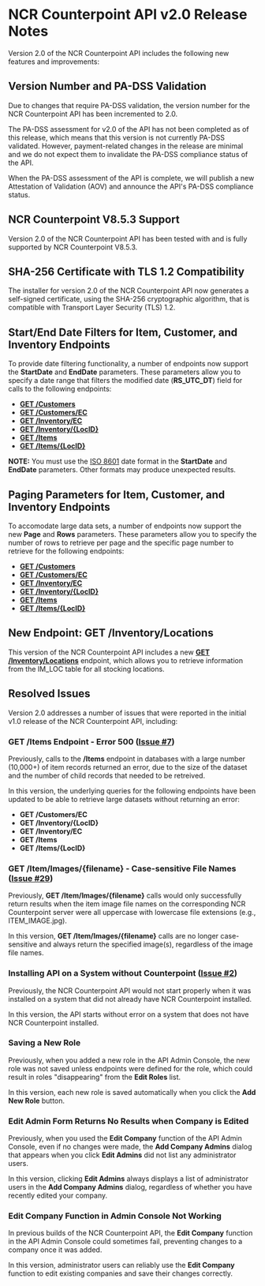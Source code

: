 # NCR Counterpoint API v2.0 Release Notes
Version 2.0 of the NCR Counterpoint API includes the following new features and improvements:
## Version Number and PA-DSS Validation
Due to changes that require PA-DSS validation, the version number for the NCR Counterpoint API has been incremented to 2.0. 

The PA-DSS assessment for v2.0 of the API has not been completed as of this release, which means that this version is not currently PA-DSS validated. However, payment-related changes in the release are minimal and we do not expect them to invalidate the PA-DSS compliance status of the API. 

When the PA-DSS assessment of the API is complete, we will publish a new Attestation of Validation (AOV) and announce the API's PA-DSS compliance status.
## NCR Counterpoint V8.5.3 Support
Version 2.0 of the NCR Counterpoint API has been tested with and is fully supported by NCR Counterpoint V8.5.3.
## SHA-256 Certificate with TLS 1.2 Compatibility
The installer for version 2.0 of the NCR Counterpoint API now generates a self-signed certificate, using the SHA-256 cryptographic algorithm, that is compatible with Transport Layer Security (TLS) 1.2.
## Start/End Date Filters for Item, Customer, and Inventory Endpoints
To provide date filtering functionality, a number of endpoints now support the **StartDate** and **EndDate** parameters. These parameters allow you to specify a date range that filters the modified date (**RS_UTC_DT**) field for calls to the following endpoints:
- [**GET /Customers**](../Endpoints/GET_Customers.md)
- [**GET /Customers/EC**](../Endpoints/GET_Customers_EC.md)
- [**GET /Inventory/EC**](../Endpoints/GET_InventoryEC.md)
- [**GET /Inventory/{LocID}**](../Endpoints/GET_Inventory_ByLocation.md)
- [**GET /Items**](../Endpoints/GET_Items.md)
- [**GET /Items/{LocID}**](../Endpoints/GET_Items_ByLocation.md)

**NOTE:** You must use the [ISO 8601](https://en.wikipedia.org/wiki/ISO_8601) date format in the **StartDate** and **EndDate** parameters. Other formats may produce unexpected results.
## Paging Parameters for Item, Customer, and Inventory Endpoints
To accomodate large data sets, a number of endpoints now support the new **Page** and **Rows** parameters. These parameters allow you to specify the number of rows to retrieve per page and the specific page number to retrieve for the following endpoints:
- [**GET /Customers**](../Endpoints/GET_Customers.md)
- [**GET /Customers/EC**](../Endpoints/GET_Customers_EC.md)
- [**GET /Inventory/EC**](../Endpoints/GET_InventoryEC.md)
- [**GET /Inventory/{LocID}**](../Endpoints/GET_Inventory_ByLocation.md)
- [**GET /Items**](../Endpoints/GET_Items.md)
- [**GET /Items/{LocID}**](../Endpoints/GET_Items_ByLocation.md)
## New Endpoint: GET /Inventory/Locations
This version of the NCR Counterpoint API includes a new [**GET /Inventory/Locations**](../Endpoints/GET_InventoryLocations.md) endpoint, which allows you to retrieve information from the IM_LOC table for all stocking locations.
## Resolved Issues
Version 2.0 addresses a number of issues that were reported in the initial v1.0 release of the NCR Counterpoint API, including:
### GET /Items Endpoint - Error 500 ([Issue #7](https://github.com/NCRCounterpointAPI/APIGuide/issues/7 ))
Previously, calls to the **/Items** endpoint in databases with a large number (10,000+) of item records returned an error, due to the size of the dataset and the number of child records that needed to be retreived.

In this version, the underlying queries for the following endpoints have been updated to be able to retrieve large datasets without returning an error: 
- **GET /Customers/EC**
- **GET /Inventory/{LocID}**
- **GET /Inventory/EC**
- **GET /Items**
- **GET /Items/{LocID}**
### GET /Item/Images/{filename} - Case-sensitive File Names ([Issue #29](https://github.com/NCRCounterpointAPI/APIGuide/issues/29))
Previously, **GET /Item/Images/{filename}** calls would only successfully return results when the item image file names on the corresponding NCR Counterpoint server were all uppercase with lowercase file extensions (e.g., ITEM_IMAGE.jpg).

In this version, **GET /Item/Images/{filename}** calls are no longer case-sensitive and always return the specified image(s), regardless of the image file names.
### Installing API on a System without Counterpoint ([Issue #2](https://github.com/NCRCounterpointAPI/APIGuide/issues/2))
Previously, the NCR Counterpoint API would not start properly when it was installed on a system that did not already have NCR Counterpoint installed.

In this version, the API starts without error on a system that does not have NCR Counterpoint installed.
### Saving a New Role
Previously, when you added a new role in the API Admin Console, the new role was not saved unless endpoints were defined for the role, which could result in roles "disappearing" from the **Edit Roles** list.

In this version, each new role is saved automatically when you click the **Add New Role** button.
### Edit Admin Form Returns No Results when Company is Edited
Previously, when you used the **Edit Company** function of the API Admin Console, even if no changes were made, the **Add Company Admins** dialog that appears when you click **Edit Admins** did not list any administrator users.

In this version, clicking **Edit Admins** always displays a list of administrator users in the **Add Company Admins** dialog, regardless of whether you have recently edited your company.
### Edit Company Function in Admin Console Not Working
In previous builds of the NCR Counterpoint API, the **Edit Company** function in the API Admin Console could sometimes fail, preventing changes to a company once it was added.

In this version, administrator users can reliably use the **Edit Company** function to edit existing companies and save their changes correctly.
